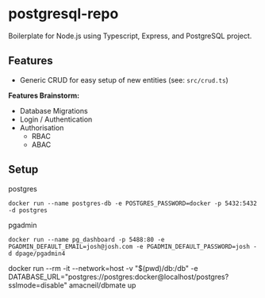 # postgresql-repo

Boilerplate for Node.js using Typescript, Express, and PostgreSQL project.

## Features

- Generic CRUD for easy setup of new entities (see: `src/crud.ts`)

**Features Brainstorm:**

- Database Migrations
- Login / Authentication
- Authorisation
  - RBAC
  - ABAC


## Setup

postgres

`docker run --name postgres-db -e POSTGRES_PASSWORD=docker -p 5432:5432 -d postgres`

pgadmin

`docker run --name pg_dashboard -p 5488:80 -e PGADMIN_DEFAULT_EMAIL=josh@josh.com -e PGADMIN_DEFAULT_PASSWORD=josh -d dpage/pgadmin4`

docker run --rm -it --network=host -v "$(pwd)/db:/db" -e DATABASE_URL="postgres://postgres:docker@localhost/postgres?sslmode=disable" amacneil/dbmate up